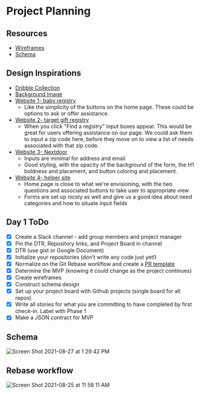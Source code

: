 # Project Planning

## Resources
* [Wireframes](https://miro.com/welcomeonboard/Qk9iTWJpWWVwRVRnN1g1cTFwSktLbTh5RXl4RnhCdlh6NjhkdVdnSmlaM3ZpbmtYMUV1aFJlU1JhbXNCSWJNT3wzMDc0NDU3MzU3NzAyMTI5NTQw)
* [Schema](https://dbdiagram.io/d/6126a4586dc2bb6073bb843d)

## Design Inspirations
* [Dribble Collection](https://dribbble.com/ShaunaMyers/collections/5096826-Barnraiser)
* [Background Image](https://www.stocksy.com/963907/two-hands-reaching-towards-each-other-on-a-bright-spring-day-filled-with-flowers)
* [Website 1- baby registry](https://www.babylist.com/)
  - Like the simplicity of the buttons on the home page. These could be options to ask or offer assistance.
* [Website 2- target gift registry](https://www.target.com/gift-registry/create-baby-registry)
  - When you click "Find a registry" input boxes appear. This would be great for users offering assistance on our page. We could ask them to input a zip code here,   before they move on to view a list of needs associated with that zip code.
* [Website 3- Nextdoor](https://nextdoor.co.uk/)
  - Inputs are minimal for address and email
  - Good styling, with the opacity of the background of the form, the H1 boldness and placement, and button coloring and placement.
* [Website 4- helper site](https://www.helperos.com/needhelp.php)
  - Home page is close to what we're envisioning, with the two questions and associated buttons to take user to appropriate view
  - Forms are set up nicely as well and give us a good idea about need categories and how to situate input fields

## Day 1 ToDo
* [x] Create a Slack channel - add group members and project manager  
* [x] Pin the DTR, Repository links, and Project Board in channel  
* [x] DTR (use gist or Google Document)  
* [x] Initialize your repositories (don’t write any code just yet!)  
* [x] Normalize on the Git Rebase workflow and create a [PR template](https://github.com/Barn-Raiser/Barn-Raiser-BE/blob/main/pull_request_template.md)  
* [x] Determine the MVP (knowing it could change as the project continues)  
* [x] Create wireframes  
* [x] Construct schema design  
* [x] Set up your project board with Github projects (single board for all repos)  
* [x] Write all stories for what you are committing to have completed by first check-in. Label with Phase 1
* [x] Make a JSON contract for MVP

## Schema 
![Screen Shot 2021-08-27 at 1 29 42 PM](https://user-images.githubusercontent.com/5446926/131179792-c03f225f-ba4f-451e-9d3f-4cf045c76934.png)

## Rebase workflow
![Screen Shot 2021-08-25 at 11 58 11 AM](https://user-images.githubusercontent.com/5446926/130861474-f6672987-bf46-4925-9521-cf4c6fad0cfc.png)
